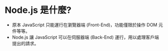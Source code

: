 # Node.js 是什麼?

* 原本 JavaScript 只能運行在瀏覽器端 (Front-End)，功能僅限於操作 DOM 元件等等。
* Node.js 讓 JavaScript 可以在伺服器端 (Back-End) 運行，用以處理客戶端提出的請求。
